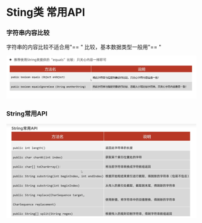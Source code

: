 # Sting类 常用API

### 字符串内容比较

字符串的内容比较不适合用"== " 比较，基本数据类型一般用"== "

![](<../.gitbook/assets/image (9).png>)

### String常用API

![](<../.gitbook/assets/image (1) (1).png>)
